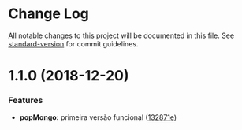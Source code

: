 # Change Log

All notable changes to this project will be documented in this file. See [standard-version](https://github.com/conventional-changelog/standard-version) for commit guidelines.

<a name="1.1.0"></a>
# 1.1.0 (2018-12-20)


### Features

* **popMongo:** primeira versão funcional ([132871e](https://gitlab.es.gov.br/espm/popMongo/commit/132871e))
